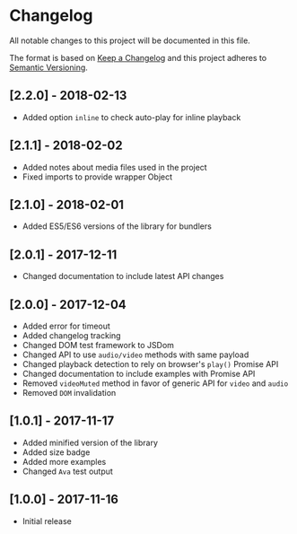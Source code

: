 # Changelog

All notable changes to this project will be documented in this file.

The format is based on [Keep a Changelog](http://keepachangelog.com/en/1.0.0/)
and this project adheres to [Semantic Versioning](http://semver.org/spec/v2.0.0.html).

## [2.2.0] - 2018-02-13

- Added option `inline` to check auto-play for inline playback

## [2.1.1] - 2018-02-02

- Added notes about media files used in the project
- Fixed imports to provide wrapper Object

## [2.1.0] - 2018-02-01

- Added ES5/ES6 versions of the library for bundlers

## [2.0.1] - 2017-12-11

- Changed documentation to include latest API changes

## [2.0.0] - 2017-12-04

- Added error for timeout
- Added changelog tracking
- Changed DOM test framework to JSDom
- Changed API to use `audio/video` methods with same payload
- Changed playback detection to rely on browser's `play()` Promise API
- Changed documentation to include examples with Promise API
- Removed `videoMuted` method in favor of generic API for `video` and `audio`
- Removed `DOM` invalidation

## [1.0.1] - 2017-11-17

- Added minified version of the library
- Added size badge 
- Added more examples
- Changed `Ava` test output

## [1.0.0] - 2017-11-16

- Initial release